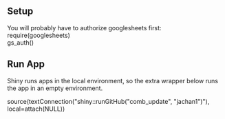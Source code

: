 ## Setup
You will probably have to authorize googlesheets first:       
require(googlesheets)             
gs_auth()

## Run App
Shiny runs apps in the local environment, so the extra wrapper below runs the app in an empty environment.

source(textConnection("shiny::runGitHub(\"comb_update\", \"jachan1\")"), local=attach(NULL))
